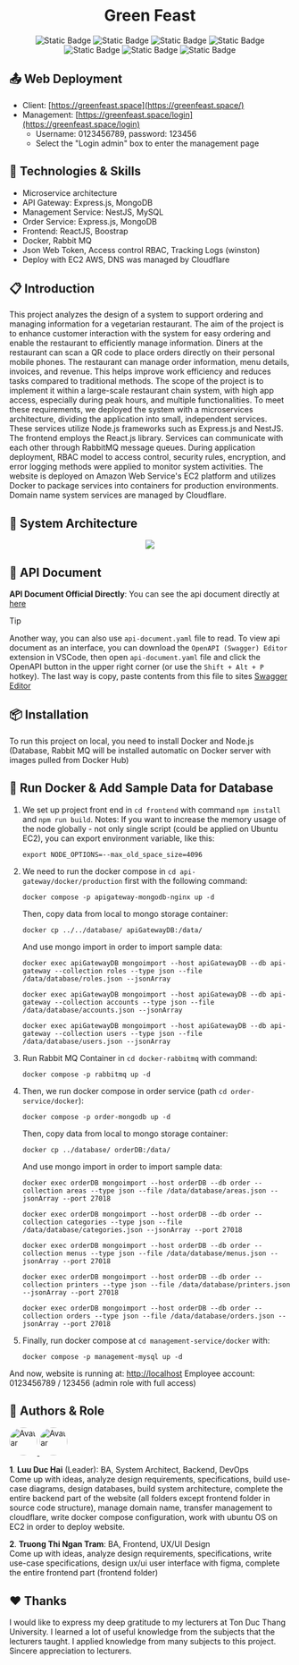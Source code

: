 <h1 align="center">Green Feast</h1>

<div align="center">

![Static Badge](https://img.shields.io/badge/Javascript-yellow)
![Static Badge](https://img.shields.io/badge/Typescript-blue)
![Static Badge](https://img.shields.io/badge/Backend-ExpressJS-darkgreen)
![Static Badge](https://img.shields.io/badge/Backend-NestJS-red)
![Static Badge](https://img.shields.io/badge/Frontend-ReactJS-lightblue)
![Static Badge](https://img.shields.io/badge/Layout-Boostrap-purple)
![Static Badge](https://img.shields.io/badge/Deploy-Docker-blue)

</div>

## 📤 Web Deployment 
- Client: [https://greenfeast.space](https://greenfeast.space/)
- Management: [https://greenfeast.space/login](https://greenfeast.space/login) 
  - Username: 0123456789, password: 123456
  - Select the "Login admin" box to enter the management page

## 📑 Technologies & Skills 
- Microservice architecture
- API Gateway: Express.js, MongoDB
- Management Service: NestJS, MySQL
- Order Service: Express.js, MongoDB
- Frontend: ReactJS, Boostrap
- Docker, Rabbit MQ
- Json Web Token, Access control RBAC, Tracking Logs (winston) 
- Deploy with EC2 AWS, DNS was managed by Cloudflare

## 📋 Introduction
This project analyzes the design of a system to support ordering and managing information for a vegetarian restaurant. The aim of the project is to enhance customer interaction with the system for easy ordering and enable the restaurant to efficiently manage information. Diners at the restaurant can scan a QR code to place orders directly on their personal mobile phones. The restaurant can manage order information, menu details, invoices, and revenue. This helps improve work efficiency and reduces tasks compared to traditional methods. The scope of the project is to implement it within a large-scale restaurant chain system, with high app access, especially during peak hours, and multiple functionalities. To meet these requirements, we deployed the system with a microservices architecture, dividing the application into small, independent services. These services utilize Node.js frameworks such as Express.js and NestJS. The frontend employs the React.js library. Services can communicate with each other through RabbitMQ message queues. During application deployment, RBAC model to access control, security rules, encryption, and error logging methods were applied to monitor system activities. The website is deployed on Amazon Web Service's EC2 platform and utilizes Docker to package services into containers for production environments. Domain name system services are managed by Cloudflare. 

## 📖 System Architecture
<p align="center">
  <img src="https://res.cloudinary.com/dmjsmmt3h/image/upload/v1710858461/ulffgbp5rp3a3ggciwus.png" />
</p>

## 📝 API Document 
**API Document Official Directly**: You can see the api document directly at [here](https://app.swaggerhub.com/apis-docs/HaiLuu/GreenFeast/1.0.0)
> [!TIP]
> Another way, you can also use `api-document.yaml` file to read. To view api document as an interface, you can download the `OpenAPI (Swagger) Editor` extension in VSCode, then open `api-document.yaml` file and click the OpenAPI button in the upper right corner (or use the `Shift + Alt + P` hotkey). The last way is copy, paste contents from this file to sites [Swagger Editor](https://editor.swagger.io/)

## 📦 Installation 
To run this project on local, you need to install Docker and Node.js (Database, Rabbit MQ will be installed automatic on Docker server with images pulled from Docker Hub)

## 💾 Run Docker & Add Sample Data for Database 
1. We set up project front end in `cd frontend` with command `npm install` and `npm run build`. Notes: If you want to increase the memory usage of the node globally - not only single script (could be applied on Ubuntu EC2), you can export environment variable, like this: 
   
   ```
   export NODE_OPTIONS=--max_old_space_size=4096
   ```
2. We need to run the docker compose in `cd api-gateway/docker/production` first with the following command: 
   
   ```
   docker compose -p apigateway-mongodb-nginx up -d 
   ```
   Then, copy data from local to mongo storage container:
   
   ```
   docker cp ../../database/ apiGatewayDB:/data/
   ```   
   And use mongo import in order to import sample data:
   
   ```
   docker exec apiGatewayDB mongoimport --host apiGatewayDB --db api-gateway --collection roles --type json --file /data/database/roles.json --jsonArray
   ```

   ```
   docker exec apiGatewayDB mongoimport --host apiGatewayDB --db api-gateway --collection accounts --type json --file /data/database/accounts.json --jsonArray
   ```

   ```
   docker exec apiGatewayDB mongoimport --host apiGatewayDB --db api-gateway --collection users --type json --file /data/database/users.json --jsonArray
   ```
3. Run Rabbit MQ Container in `cd docker-rabbitmq` with command:
   
   ```
   docker compose -p rabbitmq up -d 
   ```
4. Then, we run docker compose in order service (path `cd order-service/docker`):
   
   ```
   docker compose -p order-mongodb up -d 
   ```

   Then, copy data from local to mongo storage container:
   
   ```
   docker cp ../database/ orderDB:/data/
   ```   
   And use mongo import in order to import sample data:
   
   ```
   docker exec orderDB mongoimport --host orderDB --db order --collection areas --type json --file /data/database/areas.json --jsonArray --port 27018
   ```

   ```
   docker exec orderDB mongoimport --host orderDB --db order --collection categories --type json --file /data/database/categories.json --jsonArray --port 27018
   ```

   ```
   docker exec orderDB mongoimport --host orderDB --db order --collection menus --type json --file /data/database/menus.json --jsonArray --port 27018
   ```

   ```
   docker exec orderDB mongoimport --host orderDB --db order --collection printers --type json --file /data/database/printers.json --jsonArray --port 27018
   ```

   ```
   docker exec orderDB mongoimport --host orderDB --db order --collection orders --type json --file /data/database/orders.json --jsonArray --port 27018
   ```
5. Finally, run docker compose at `cd management-service/docker` with:

    ```
    docker compose -p management-mysql up -d
    ```
And now, website is running at: [http://localhost](http://localhost)
Employee account: 0123456789 / 123456 (admin role with full access)

## 👥 Authors & Role
<div style="display:inline-block">
  <a href="https://github.com/duc-hai">
    <img src="https://github.com/duc-hai.png" style="border-radius: 50%;" alt="Avatar" width="50" height="50">
  </a>
  <a href="https://github.com/ngtram56">
    <img src="https://github.com/ngtram56.png" style="border-radius: 50%;" alt="Avatar" width="50" height="50">
  </a>
</div>

**1**. **Luu Duc Hai** (Leader): BA, System Architect, Backend, DevOps </br>
Come up with ideas, analyze design requirements, specifications, build use-case diagrams, design databases, build system architecture, complete the entire backend part of the website (all folders except frontend folder in source code structure), manage domain name, transfer management to cloudflare, write docker compose configuration, work with ubuntu OS on EC2 in order to deploy website.

**2**. **Truong Thi Ngan Tram**: BA, Frontend, UX/UI Design </br>
Come up with ideas, analyze design requirements, specifications, write use-case specifications, design ux/ui user interface with figma, complete the entire frontend part (frontend folder)

## ❤️ Thanks 
I would like to express my deep gratitude to my lecturers at Ton Duc Thang University. I learned a lot of useful knowledge from the subjects that the lecturers taught. I applied knowledge from many subjects to this project. Sincere appreciation to lecturers.
